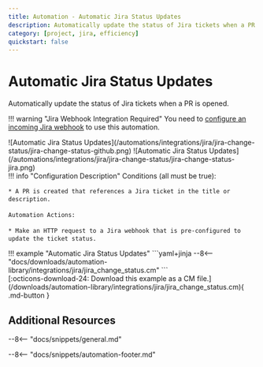 ```yaml
---
title: Automation - Automatic Jira Status Updates
description: Automatically update the status of Jira tickets when a PR is opened.
category: [project, jira, efficiency]
quickstart: false
---
```

# Automatic Jira Status Updates

<!-- --8<-- [start:example]-->
Automatically update the status of Jira tickets when a PR is opened. 

!!! warning "Jira Webhook Integration Required"
    You need to [configure an incoming Jira webhook](/integrations/jira/#configure-jira-for-gitstream-integrations) to use this automation.

<div class="automationImage" markdown="1">
![Automatic Jira Status Updates](/automations/integrations/jira/jira-change-status/jira-change-status-github.png)
![Automatic Jira Status Updates](/automations/integrations/jira/jira-change-status/jira-change-status-jira.png)

</div>
<div class="automationDescription" markdown="1">
!!! info "Configuration Description"
    Conditions (all must be true):

    * A PR is created that references a Jira ticket in the title or description.

    Automation Actions:

    * Make an HTTP request to a Jira webhook that is pre-configured to update the ticket status.

</div>
<div class="automationExample" markdown="1">
!!! example "Automatic Jira Status Updates"
    ```yaml+jinja
    --8<-- "docs/downloads/automation-library/integrations/jira/jira_change_status.cm"
    ```
    <div class="result" markdown>
      <span>
      [:octicons-download-24: Download this example as a CM file.](/downloads/automation-library/integrations/jira/jira_change_status.cm){ .md-button }
      </span>
    </div>
</div>
<!-- --8<-- [end:example]-->

## Additional Resources

--8<-- "docs/snippets/general.md"

--8<-- "docs/snippets/automation-footer.md"
